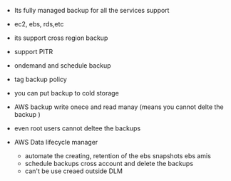 

- Its fully managed backup for all the services support
- ec2, ebs, rds,etc
- its support cross region backup
- support PITR
- ondemand and schedule backup
- tag backup policy
- you can put backup to cold storage
- AWS backup write onece and read manay (means you cannot delte the backup )
- even root users cannot deltee the backups


- AWS Data lifecycle manager
    - automate the creating, retention of the ebs snapshots ebs amis
    - schedule backups cross account and delete the backups
    - can't be use creaed outside DLM 
